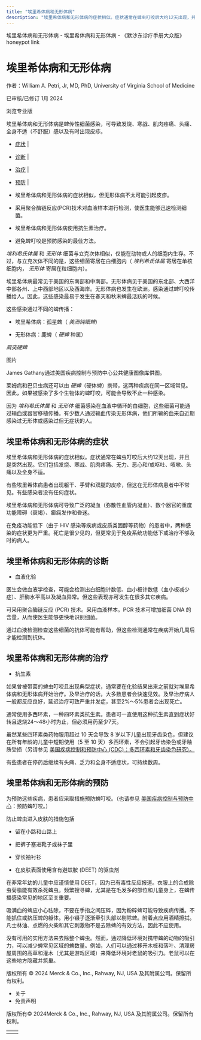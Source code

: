 ```yaml
---
title: "埃里希体病和无形体病"
description: "埃里希体病和无形体病的症状相似。症状通常在蜱虫叮咬后大约12天出现，并且是突然出现。它们包括发烧、寒战、肌肉疼痛、无力、恶心和/或呕吐、咳嗽、头痛以及全身不适。"
---
```


﻿埃里希体病和无形体病 \- 埃里希体病和无形体病 \- 《默沙东诊疗手册大众版》 honeypot link

# 埃里希体病和无形体病

作者：William A. Petri, Jr, MD, PhD, University of Virginia School of Medicine

已审核/已修订 1月 2024

浏览专业版

埃里希体病和无形体病是蜱传性细菌感染，可导致发烧、寒战、肌肉疼痛、头痛、全身不适（不舒服）感以及有时出现皮疹。

- [症状](#症状_v786130_zh) \|
- [诊断](#诊断_v786149_zh) \|
- [治疗](#治疗_v8381838_zh) \|
- [预防](#预防_v39348414_zh) \|

- 埃里希体病和无形体病的症状相似，但无形体病不太可能引起皮疹。

- 采用聚合酶链反应(PCR)技术对血液样本进行检测，使医生能够迅速检测细菌。

- 埃里希体病和无形体病使用抗生素治疗。

- 避免蜱叮咬是预防感染的最佳方法。


_埃利希氏体属_ 和 _无形体_ 细菌与立克次体相似，仅能在动物或人的细胞内生存。不过，与立克次体不同的是，这些细菌寄居在白细胞内（ _埃利希氏体属_ 寄居在单核细胞内， _无形体_ 寄居在粒细胞内）。

埃里希体病最常见于美国的东南部和中南部。无形体病见于美国的东北部、大西洋中部各州、上中西部地区以及西海岸。无形体病也发生在欧洲。感染通过蜱叮咬传播给人。因此，这些感染最易于发生在春天和秋末蜱最活跃的时候。

这些感染通过不同的蜱传播：

- 埃里希体病：孤星蜱（ _美洲钝眼蜱_）

- 无形体病：鹿蜱（ _硬蜱_ 种属）


_肩突硬蜱_



图片

James Gathany通过美国疾病控制与预防中心公共健康图像库供图。

莱姆病和巴贝虫病还可以由 _硬蜱_（硬体蜱）携带，这两种疾病在同一区域常见。因此，如果被感染了多个生物体的蜱叮咬，可能会导致不止一种感染。

因为 _埃利希氏体属_ 和 _无形体_ 细菌感染在血液中循环的白细胞，这些细菌可能通过输血或器官移植传播。有少数人通过输血传染无形体病，他们所输的血来自近期感染过无形体或感染过但无症状的人。

## 埃里希体病和无形体病的症状

埃里希体病和无形体病的症状相似。症状通常在蜱虫叮咬后大约12天出现，并且是突然出现。它们包括发烧、寒战、肌肉疼痛、无力、恶心和/或呕吐、咳嗽、头痛以及全身不适。

有些埃里希体病患者出现躯干、手臂和双腿的皮疹，但这在无形体病患者中不常见。有些感染者没有任何症状。

埃里希体病和无形体病可导致广泛的凝血（弥散性血管内凝血）、数个器官的重度功能障碍（衰竭）、癫痫发作和昏迷。

在免疫功能低下（由于 HIV 感染等疾病或皮质类固醇等药物）的患者中，两种感染的症状更为严重。死亡是很少见的，但更常见于免疫系统功能低下或治疗不够及时的病人。

## 埃里希体病和无形体病的诊断

- 血液化验


医生会做血液学检查，可能会检测出白细胞计数低、血小板计数低（血小板减少症）、肝酶水平高以及凝血异常。但这些表现亦可发生在很多其它疾病。

可采用聚合酶链反应 (PCR) 技术。采用血液样本。PCR 技术可增加细菌 DNA 的含量，从而使医生能够更快地识别细菌。

通过血液检测检查这些细菌的抗体可能有帮助，但这些检测通常在疾病开始几周后才能检测到抗体。

## 埃里希体病和无形体病的治疗

- 抗生素


如果曾被带菌的蜱虫叮咬且出现典型症状，通常要在化验结果出来之前就对埃里希体病和无形体病开始治疗。及早治疗的话，大多数患者会快速见效。及早治疗病人一般都反应良好，延迟治疗可致严重并发症，甚至2%～5%患者会出现死亡。

通常使用多西环素，一种四环素类抗生素。患者可一直使用这种抗生素直到症状好转且退烧24～48小时为止，但必须用药至少7天。

虽然某些四环素类药物服用超过 10 天会导致 8 岁以下儿童出现牙齿染色，但建议在所有年龄的儿童中短期使用（5 至 10 天）多西环素，不会引起牙齿染色或牙釉质受损（另请参见 [美国疾病控制和预防中心 (CDC)：多西环素和牙齿染色研究）。](https://www.cdc.gov/rmsf/doxycycline/index.html)

有些患者在停药后继续有头痛、乏力和全身不适症状，可持续数周。

## 埃里希体病和无形体病的预防

为预防这些疾病，患者应采取措施预防蜱叮咬。（也请参见 [美国疾病控制与预防中心](https://www.cdc.gov/ticks/avoid/on_people.html)：预防蜱叮咬。）

防止蜱虫进入皮肤的措施包括

- 留在小路和山路上

- 把裤子塞进靴子或袜子里

- 穿长袖衬衫

- 在皮肤表面使用含有避蚊胺 (DEET) 的驱虫剂


在非常年幼的儿童中应谨慎使用 DEET，因为已有毒性反应报道。衣服上的合成除虫菊脂能有效杀死蜱虫。频繁搜寻蜱，尤其是在毛发多的部位和儿童身上，在蜱传播感染常见的地区至关重要。

吸满血的蜱应小心祛除，不要在手指之间压碎，因为粉碎蜱可能导致疾病传播。不能抓住或挤压蜱的躯体。用小镊子逐渐牵引头部以剔除蜱。附着点应用酒精擦拭。凡士林油、点燃的火柴和其它刺激物不是去除蜱的有效方法，因此不应使用。

没有可用的实用方法来去除整个蜱虫。然而，通过降低环境对携带蜱的动物的吸引力，可以减少蜱常见区域的蜱数量。例如，人们可以通过移开木桩和落叶、清理房屋周围的高草和灌木（尤其是游戏区域）来降低环境对老鼠的吸引力。老鼠可以在这些地方隐藏并筑巢。



版权所有 © 2024
Merck & Co., Inc., Rahway, NJ, USA 及其附属公司。保留所有权利。

- 关于
- 免责声明

版权所有© 2024Merck & Co., Inc., Rahway, NJ, USA 及其附属公司。保留所有权利。

|     |     |
| --- | --- |
|  |  |